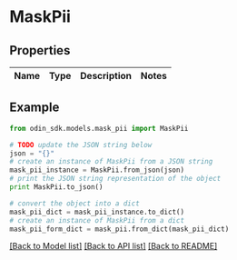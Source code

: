 # MaskPii


## Properties

Name | Type | Description | Notes
------------ | ------------- | ------------- | -------------

## Example

```python
from odin_sdk.models.mask_pii import MaskPii

# TODO update the JSON string below
json = "{}"
# create an instance of MaskPii from a JSON string
mask_pii_instance = MaskPii.from_json(json)
# print the JSON string representation of the object
print MaskPii.to_json()

# convert the object into a dict
mask_pii_dict = mask_pii_instance.to_dict()
# create an instance of MaskPii from a dict
mask_pii_form_dict = mask_pii.from_dict(mask_pii_dict)
```
[[Back to Model list]](../README.md#documentation-for-models) [[Back to API list]](../README.md#documentation-for-api-endpoints) [[Back to README]](../README.md)


